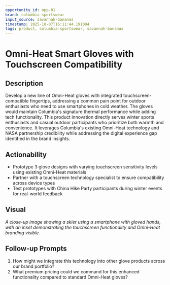 ```yaml
---
opportunity_id: opp-01
brand: columbia-sportswear
input_source: savannah-bananas
timestamp: 2025-10-07T16:11:44.191094
tags: product, columbia-sportswear, savannah-bananas
---
```


# Omni-Heat Smart Gloves with Touchscreen Compatibility

## Description

Develop a new line of Omni-Heat gloves with integrated touchscreen-compatible fingertips, addressing a common pain point for outdoor enthusiasts who need to use smartphones in cold weather. The gloves would maintain Columbia's signature thermal performance while adding tech functionality. This product innovation directly serves winter sports enthusiasts and casual outdoor participants who prioritize both warmth and convenience. It leverages Columbia's existing Omni-Heat technology and NASA partnership credibility while addressing the digital experience gap identified in the brand insights.

## Actionability

- Prototype 3 glove designs with varying touchscreen sensitivity levels using existing Omni-Heat materials
- Partner with a touchscreen technology specialist to ensure compatibility across device types
- Test prototypes with China Hike Party participants during winter events for real-world feedback

## Visual

*A close-up image showing a skier using a smartphone with gloved hands, with an inset demonstrating the touchscreen functionality and Omni-Heat branding visible.*

## Follow-up Prompts

1. How might we integrate this technology into other glove products across our brand portfolio?
2. What premium pricing could we command for this enhanced functionality compared to standard Omni-Heat gloves?
